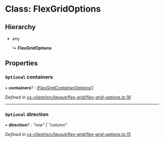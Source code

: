 # Class: FlexGridOptions

## Hierarchy

* any

  ↳ **FlexGridOptions**

## Properties

### `Optional` containers

• **containers**? : *[IFlexGridContainerOptions](../interfaces/_cs_client_src_layout_flex_grid_flex_grid_options_.iflexgridcontaineroptions.md)[]*

*Defined in [cs-client/src/layout/flex-grid/flex-grid-options.ts:16](https://github.com/RichardHovenkamp/csnext/blob/40018c3a/packages/cs-client/src/layout/flex-grid/flex-grid-options.ts#L16)*

___

### `Optional` direction

• **direction**? : *"row" | "column"*

*Defined in [cs-client/src/layout/flex-grid/flex-grid-options.ts:15](https://github.com/RichardHovenkamp/csnext/blob/40018c3a/packages/cs-client/src/layout/flex-grid/flex-grid-options.ts#L15)*
